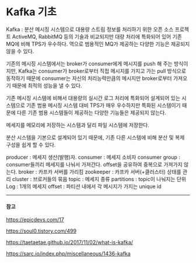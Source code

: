 # Kafka 기초

Kafka : 분산 메시징 시스템으로 대용량 스트림 정보를 처리하기 위한 오픈 소스 프로젝트
ActiveMQ, RabbitMQ 등의 기술과 비교되지만 대량 처리에 특화되어 있어 기존 MQ에 비해 TPS가 우수하다.
역으로 범용적인 MQ가 제공하는 다양한 기능은 제공되지 않을 수 있다.

기존의 메시징 시스템에서는 broker가 consumer에게 메시지를 push 해 주는 방식이지만,
Kafka는 consumer가 broker로부터 직접 메시지를 가지고 가는 pull 방식으로 동작하기 때문에
consumer는 자신의 처리능력만큼의 메시지만 broker로부터 가져오기 때문에 최적의 성능을 낼 수 있다.

기존 메시징 시스템에 비해서 대용량의 실시간 로그 처리에 특화되어 설계되어 있는 시스템으로 기존 범용 메시징 시스템 대비 TPS가 매우 우수하지만 특화된 시스템이기 때문에 다른 기존 범용 시스템들이 제공하는 다양한 기능들은 제공되지 않는다.

메세지를 메모리에 저장하는 시스템과 달리 파일 시스템에 저장한다.

분산 시스템을 기본으로 설계되어 있기 때문에, 기존 다른 시스템에 비해 분산 및 복제 구성을 쉽게 할 수 있다.

producer : 메세지 생산(발행)자.
consumer : 메세지 소비자
consumer group : consumer들끼리 메세지를 나눠서 가져간다. offset을 공유하여 중복으로 가져가지 않는다.
broker : 카프카 서버를 가리킴
zookeeper : 카프카 서버(+클러스터) 상태를 관리
cluster : 브로커들의 묶음
topic : 메세지 종류
partitions : topic이 나눠지는 단위
Log : 1개의 메세지
offset : 파티션 내에서 각 메시지가 가지는 unique id

---
#### 참고

https://epicdevs.com/17

https://soul0.tistory.com/499

https://taetaetae.github.io/2017/11/02/what-is-kafka/

https://sarc.io/index.php/miscellaneous/1436-kafka